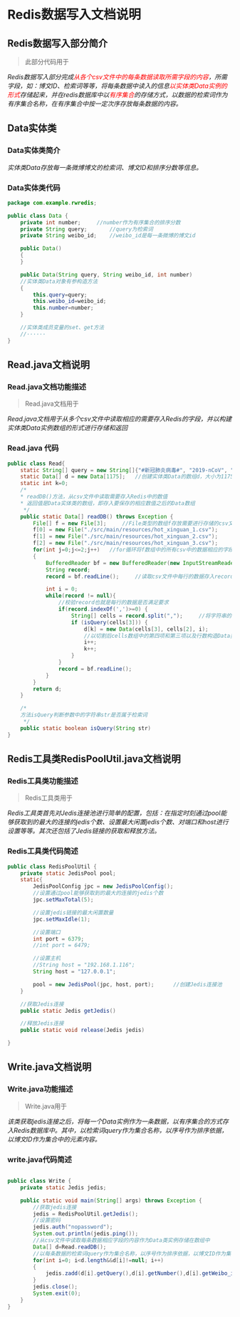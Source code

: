 # Redis数据写入文档说明

## Redis数据写入部分简介

> 此部分代码用于

*Redis数据写入部分完成<font color=#FF000 >从各个csv文件中的每条数据读取所需字段的内容</font>，所需字段，如：博文ID、检索词等等，将每条数据中读入的信息<font color=#FF000 >以实体类Data实例的形式</font>存储起来，并在redis数据库中以<font color=#FF000 >有序集合</font>的存储方式，以数据的检索词作为有序集合名称，在有序集合中按一定次序存放每条数据的内容。*

## Data实体类

### Data实体类简介

*实体类Data存放每一条微博博文的检索词、博文ID和排序分数等信息。*

### Data实体类代码

```java
package com.example.rwredis;

public class Data {
    private int number;     //number作为有序集合的排序分数
    private String query;       //query为检索词
    private String weibo_id;    //weibo_id是每一条微博的博文id

    public Data()
    {
    }

    public Data(String query, String weibo_id, int number)
    //实体类Data对象有参构造方法
    {
        this.query=query;
        this.weibo_id=weibo_id;
        this.number=number;
    }

    //实体类成员变量的set、get方法
    //······
}
```

## Read.java文档说明

### Read.java文档功能描述

> Read.java文档用于

*Read.java文档用于从多个csv文件中读取相应的需要存入Redis的字段，并以构建实体类Data实例数组的形式进行存储和返回*

### Read.java 代码

```java
public class Read{
    static String[] query = new String[]{"#新冠肺炎病毒#", "2019-nCoV", "新型冠状病毒"};
    static Data[] d = new Data[1175];   //创建实体类Data的数组d，大小为1175
    static int k=0;
    /*
    * readDB()方法，从csv文件中读取需要存入Redis中的数值
    * 返回值是Data实体类的数组，即存入要保存的相应数值之后的Data数组
     */
    public static Data[] readDB() throws Exception {
        File[] f = new File[3];     //File类型的数组f存放需要进行存储的csv文件集合
        f[0] = new File("./src/main/resources/hot_xinguan_1.csv");
        f[1] = new File("./src/main/resources/hot_xinguan_2.csv");
        f[2] = new File("./src/main/resources/hot_xinguan_3.csv");
        for(int j=0;j<=2;j++)   //for循环将f数组中的所有csv中的数据相应的字段以Data类的实例形式存入Data类型的数组d中
        {
            BufferedReader bf = new BufferedReader(new InputStreamReader(new FileInputStream(f[j])));   //获取流对象
            String record;
            record = bf.readLine();     //读取csv文件中每行的数据存入record

            int i = 0;
            while(record != null){
                //校验record也就是每行的数据是否满足要求
                if(record.indexOf(',')>=0) {
                    String[] cells = record.split(",");     //将字符串的数据以","切割，存入cells数组中
                    if (isQuery(cells[3])) {
                        d[k] = new Data(cells[3], cells[2], i);
                        //以切割后cells数组中的第四项和第三项以及行数构造Data类实例
                        i++;
                        k++;
                    }
                }
                record = bf.readLine();
            }
        }
        return d;
    }

    /*
    方法isQuery判断参数中的字符串str是否属于检索词
     */
    public static boolean isQuery(String str)
}
```

## Redis工具类RedisPoolUtil.java文档说明

### Redis工具类功能描述

> Redis工具类用于

*Redis工具类首先对Jedis连接池进行简单的配置，包括：在指定时刻通过pool能够获取到的最大的连接的jedis个数、设置最大闲置jedis个数、对端口和host进行设置等等。其次还包括了Jedis链接的获取和释放方法。*

### Redis工具类代码简述

```java
public class RedisPoolUtil {
    private static JedisPool pool;
    static{
        JedisPoolConfig jpc = new JedisPoolConfig();
        //设置通过pool能够获取到的最大的连接的jedis个数
        jpc.setMaxTotal(5);

        //设置jedis链接的最大闲置数量
        jpc.setMaxIdle(1);

        //设置端口
        int port = 6379;
        //int port = 6479;

        //设置主机
        //String host = "192.168.1.116";
        String host = "127.0.0.1";

        pool = new JedisPool(jpc, host, port);      //创建Jedis连接池
    }

    //获取Jedis连接
    public static Jedis getJedis()

    //释放Jedis连接
    public static void release(Jedis jedis)

}
```

## Write.java文档说明

### Write.java功能描述

> Write.java用于

*该类获取jedis连接之后，将每一个Data实例作为一条数据，以有序集合的方式存入Redis数据库中。其中，以检索词query作为集合名称，以序号作为排序依据，以博文ID作为集合中的元素内容。*

### write.java代码简述

```java

public class Write {
    private static Jedis jedis;

    public static void main(String[] args) throws Exception {
        //获取jedis连接
        jedis = RedisPoolUtil.getJedis();
        //设置密码
        jedis.auth("nopassword");
        System.out.println(jedis.ping());
        //从csv文件中读取每条数据相应字段的内容作为Data类实例存储在数组中
        Data[] d=Read.readDB();
        //以每条数据的检索词query作为集合名称，以序号作为排序依据，以博文ID作为集合中的成员
        for(int i=0; i<d.length&&d[i]!=null; i++)
        {
            jedis.zadd(d[i].getQuery(),d[i].getNumber(),d[i].getWeibo_id());
        }
        jedis.close();
        System.exit(0);
    }
}
```

